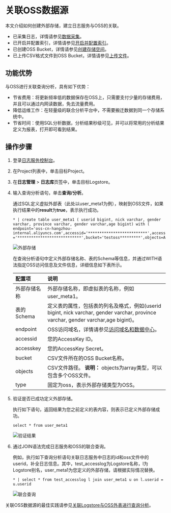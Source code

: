 # 关联OSS数据源

本文介绍如何创建外部存储，建立日志服务与OSS的关联。

-   已采集日志，详情请参见[数据采集](/intl.zh-CN/数据采集/采集方式.md)。
-   已开启并配置索引，详情请参见[开启并配置索引](/intl.zh-CN/查询与分析/开启并配置索引.md)。
-   已创建OSS Bucket，详情请参见[创建存储空间](/intl.zh-CN/快速入门/创建存储空间.md)。
-   已上传CSV格式文件到OSS Bucket，详情请参见[上传文件](/intl.zh-CN/快速入门/上传文件.md)。

## 功能优势

与OSS进行关联查询分析，具有如下优势：

-   节省费用：将更新频率低的数据保存在OSS上，只需要支付少量的存储费用，并且可以通过内网读数据，免去流量费用。
-   降低运维工作：在轻量级的联合分析平台中，不需要搬迁数据到同一个存储系统中。
-   节省时间：使用SQL分析数据，分析结果秒级可见，并可以将常用的分析结果定义为报表，打开即可看到结果。

## 操作步骤

1.  登录[日志服务控制台](https://sls.console.aliyun.com)。

2.  在Project列表中，单击目标Project。

3.  在**日志管理** \> **日志库**页签中，单击目标Logstore。

4.  输入查询分析语句，单击**查询/分析**。

    通过SQL定义虚拟外部表（此处以user\_meta1为例），映射到OSS文件，如果执行结果中的**result**为**true**，表示执行成功。

    ```
    * | create table user_meta1 ( userid bigint, nick varchar, gender varchar, province varchar, gender varchar,age bigint) with ( endpoint='oss-cn-hangzhou-internal.aliyuncs.com',accessid='**************************',accesskey ='****************************',bucket='testoss*********',objects=ARRAY['user.csv'],type='oss')
    ```

    ![外部存储](https://static-aliyun-doc.oss-cn-hangzhou.aliyuncs.com/assets/img/zh-CN/0540559951/p8538.png)

    在查询分析语句中定义外部存储名称、表的Schema等信息，并通过WITH语法指定OSS访问信息及文件信息，详细信息如下表所示。

    |配置项|说明|
    |:--|:-|
    |外部存储名称|外部存储名称，即虚拟表的名称，例如user\_meta1。|
    |表的Schema|定义表的属性，包括表的列名及格式，例如\(userid bigint, nick varchar, gender varchar, province varchar, gender varchar,age bigint\)。|
    |endpoint|OSS访问域名，详情请参见[访问域名和数据中心](/intl.zh-CN/开发指南/访问域名（Endpoint）/访问域名和数据中心.md)。|
    |accessid|您的AccessKey ID。|
    |accesskey|您的AccessKey Secret。|
    |bucket|CSV文件所在的OSS Bucket名称。|
    |objects|CSV文件路径。 **说明：** objects为array类型，可以包含多个OSS文件。 |
    |type|固定为oss，表示外部存储类型为OSS。|

5.  验证是否已成功定义外部存储。

    执行如下语句，返回结果为您之前定义的表内容，则表示已定义外部存储成功。

    ```
    select * from user_meta1
    ```

    ![验证结果](https://static-aliyun-doc.oss-cn-hangzhou.aliyuncs.com/assets/img/zh-CN/0540559951/p8539.png)

6.  通过JOIN语法完成日志服务和OSS的联合查询。

    例如，执行如下查询分析语句关联日志服务中日志的id和oss文件中的userid，补全日志信息。其中，test\_accesslog为Logstore名称，l为Logstore别名，user\_meta1为您定义的外部存储，请根据实际情况替换。

    ```
    * | select * from test_accesslog l join user_meta1 u on l.userid = u.userid
    ```

    ![联合查询](https://static-aliyun-doc.oss-cn-hangzhou.aliyuncs.com/assets/img/zh-CN/1440559951/p8540.png)


关联OSS数据源的最佳实践请参见[关联Logstore与OSS外表进行查询分析](/intl.zh-CN/案例与实践/最佳实践/查询分析/查询分析-日志服务与OSS外表关联分析.md)。

